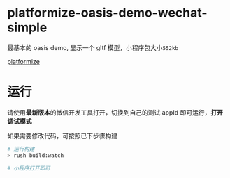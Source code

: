 # platformize-oasis-demo-wechat-simple

最基本的 oasis demo, 显示一个 gltf 模型，小程序包大小`552kb`

[platformize](https://github.com/deepkolos/platformize)

# 运行

请使用**最新版本**的微信开发工具打开，切换到自己的测试 appId 即可运行，**打开调试模式**

如果需要修改代码，可按照已下步骤构建

```sh
# 运行构建
> rush build:watch

# 小程序打开即可
```
